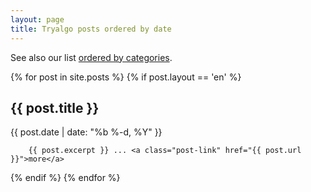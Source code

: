 ```yaml
---
layout: page
title: Tryalgo posts ordered by date
---
```


See also our list [ordered by categories](categories).

{% for post in site.posts %}
  {% if post.layout == 'en' %}
  <div class="post">
            <h2>
          {{ post.title }}
        </h2>
    <p class="post-meta"><time datetime="{{ post.date | date_to_xmlschema }}" itemprop="datePublished">{{ post.date | date: "%b %-d, %Y" }}</time></p>

        {{ post.excerpt }} ... <a class="post-link" href="{{ post.url }}">more</a>
     
  </div>
  {% endif %}
{% endfor %}

